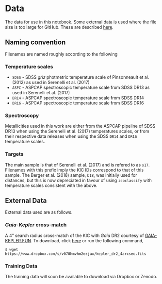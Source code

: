 # Data

The data for use in this notebook. Some external data is used where the file size is too large for GitHub. These are described [here](#external-data).

## Naming convention

Filenames are named roughly according to the following

### Temperature scales

- `SDSS` - SDSS *griz* photmetric temperature scale of Pinsonneault et al. (2012) as used in Serenelli et al. (2017)
- `ASPC` - ASPCAP spectroscopic temperature scale from SDSS DR13 as used in Serenelli et al. (2017)
- `DR14` - ASPCAP spectroscopic temperature scale from SDSS DR14
- `DR16` - ASPCAP spectroscopic temperature scale from SDSS DR16

### Spectroscopy

Metallicities used in this work are either from the ASPCAP pipeline of SDSS DR13 when using the Serenelli et al. (2017) temperatures scales, or from their respective data releases when using the SDSS `DR14` and `DR16` temperature scales.

### Targets

The main sample is that of Serenelli et al. (2017) and is refered to as `s17`. Filenames with this prefix imply the KIC IDs correspond to that of this sample. The Berger et al. (2018) sample, `b18`, was initially used for distances, but this is now depreciated in favour of using `isoclassify` with temperature scales consistent with the above.

## External Data

External data used are as follows.

### *Gaia*-*Kepler* cross-match

A 4" search radius cross-match of the KIC with *Gaia* DR2 courtesy of [GAIA-KEPLER.FUN](https://gaia-kepler.fun/). To download, click [here](https://www.dropbox.com/s/v070hmvhm2ezjax/kepler_dr2_4arcsec.fits) or run the following command,

```shell
$ wget https://www.dropbox.com/s/v070hmvhm2ezjax/kepler_dr2_4arcsec.fits
```

### Training Data

The training data will soon be available to download via Dropbox or Zenodo.

